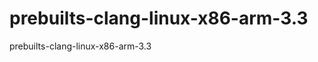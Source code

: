 prebuilts-clang-linux-x86-arm-3.3
=================================

prebuilts-clang-linux-x86-arm-3.3
